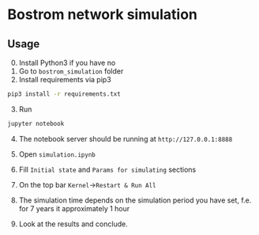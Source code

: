 # Bostrom network simulation

## Usage

0. Install Python3 if you have no
1. Go to `bostrom_simulation` folder
2. Install requirements via pip3
```bash
pip3 install -r requirements.txt
```
3. Run
```bash
jupyter notebook
```
4. The notebook server should be running at `http://127.0.0.1:8888` 

5. Open `simulation.ipynb`

6. Fill `Initial state` and `Params for simulating` sections

7. On the top bar `Kernel`->`Restart & Run All`

8. The simulation time depends on the simulation period you have set, f.e. for 7 years it approximately 1 hour

9. Look at the results and conclude.